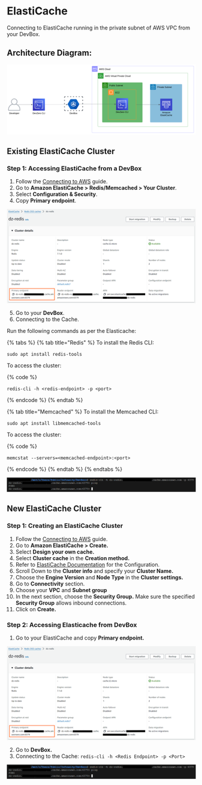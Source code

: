 # ElastiCache

Connecting to ElastiCache running in the private subnet of AWS VPC from your DevBox.

## Architecture Diagram:

![image](../../../.gitbook/assets/elasticache-arch.png)

## Existing ElastiCache Cluster

### Step 1: Accessing ElastiCache from a DevBox

1. Follow the [Connecting to AWS](../../existing-network/connecting-to-aws.md) guide.
2. Go to **Amazon ElastiCache > Redis/Memcached > Your Cluster**.
3. Select **Configuration & Security**.
4. Copy **Primary endpoint**.

![image](../../../.gitbook/assets/elasticache-endpoints.png)

5. Go to your **DevBox**.
6. Connecting to the Cache.

Run the following commands as per the Elasticache:

{% tabs %}
{% tab title="Redis" %}
To install the Redis CLI:

```
sudo apt install redis-tools
```

To access the cluster:

{% code %}
```
redis-cli -h <redis-endpoint> -p <port>
```
{% endcode %}
{% endtab %}

{% tab title="Memcached" %}
To install the Memcached CLI:

```
sudo apt install libmemcached-tools
```

To access the cluster:

{% code %}
```
memcstat --servers=<memcached-endpoint>:<port>
```
{% endcode %}
{% endtab %}
{% endtabs %}

![image](../../../.gitbook/assets/elasticache-access.png)


## New ElastiCache Cluster

### Step 1: Creating an ElastiCache Cluster

1. Follow the [Connecting to AWS](../../existing-network/connecting-to-aws.md) guide.
2. Go to **Amazon ElastiCache > Create.**
3. Select **Design your own cache.**
3. Select **Cluster cache** in the **Creation method.**
4. Refer to [ElastiCache Documentation](https://docs.aws.amazon.com/elasticache/) for the Configuration.
5. Scroll Down to the **Cluster info** and specify your **Cluster Name.**
6. Choose the **Engine Version** and **Node Type** in the **Cluster settings.**
9. Go to **Connectivity** section.
10. Choose your **VPC** and **Subnet group**
11. In the next section, choose the **Security Group.** Make sure the specified **Security Group** allows inbound connections.
11. Click on **Create.**

### Step 2: Accessing Elasticache from DevBox
1. Go to your ElastiCache and copy **Primary endpoint.**

![image](../../../.gitbook/assets/elasticache-endpoints.png)

2. Go to **DevBox.**
3. Connecting to the Cache:
   `redis-cli -h <Redis Endpoint> -p <Port>`

![image](../../../.gitbook/assets/elasticache-access.png)

